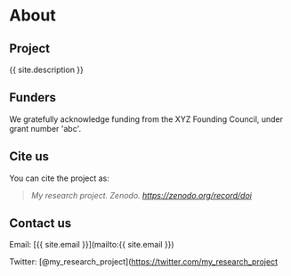  # About
   
 ## Project
 {{ site.description }}
           
 ## Funders
 We gratefully acknowledge funding from the XYZ Founding Council, under grant number 'abc'.
   
 ## Cite us
 You can cite the project as:  
    
 >    *My research project. Zenodo. https://zenodo.org/record/doi*
    
 ## Contact us
   
 Email: [{{ site.email }}](mailto:{{ site.email }})   
    
 Twitter: [@my_research_project](https://twitter.com/my_research_project
